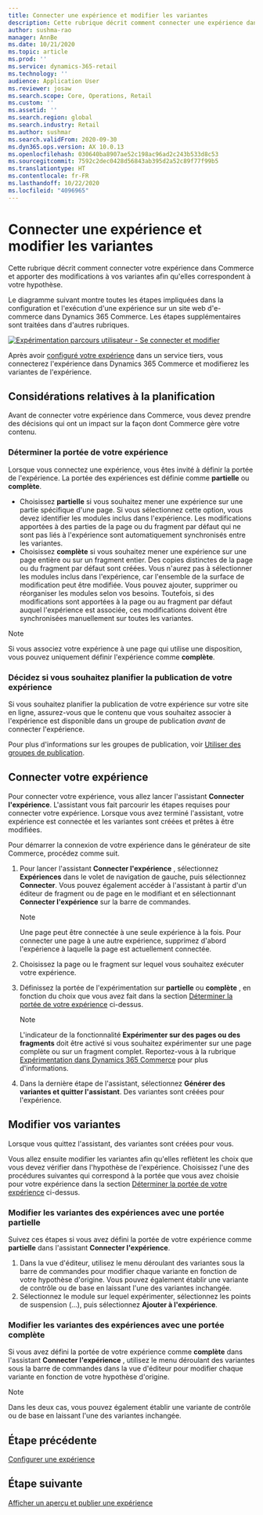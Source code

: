 ```yaml
---
title: Connecter une expérience et modifier les variantes
description: Cette rubrique décrit comment connecter une expérience dans un service tiers à Dynamics 365 Commerce et comment modifier les variantes de l'expérience.
author: sushma-rao
manager: AnnBe
ms.date: 10/21/2020
ms.topic: article
ms.prod: ''
ms.service: dynamics-365-retail
ms.technology: ''
audience: Application User
ms.reviewer: josaw
ms.search.scope: Core, Operations, Retail
ms.custom: ''
ms.assetid: ''
ms.search.region: global
ms.search.industry: Retail
ms.author: sushmar
ms.search.validFrom: 2020-09-30
ms.dyn365.ops.version: AX 10.0.13
ms.openlocfilehash: 030640ba8907ae52c198ac96ad2c243b533d8c53
ms.sourcegitcommit: 7592c2dec0428d56843ab395d2a52c89f77f99b5
ms.translationtype: HT
ms.contentlocale: fr-FR
ms.lasthandoff: 10/22/2020
ms.locfileid: "4096965"
---
```

# <a name="connect-an-experiment-and-edit-variations"></a>Connecter une expérience et modifier les variantes

Cette rubrique décrit comment connecter votre expérience dans Commerce et apporter des modifications à vos variantes afin qu'elles correspondent à votre hypothèse. 

Le diagramme suivant montre toutes les étapes impliquées dans la configuration et l'exécution d'une expérience sur un site web d'e-commerce dans Dynamics 365 Commerce. Les étapes supplémentaires sont traitées dans d'autres rubriques.

[ ![Expérimentation parcours utilisateur - Se connecter et modifier](./media/experimentation_connect_edit.svg) ](./media/experimentation_connect_edit.svg#lightbox)

Après avoir [configuré votre expérience](experimentation-setup.md) dans un service tiers, vous connecterez l'expérience dans Dynamics 365 Commerce et modifierez les variantes de l'expérience.

## <a name="planning-considerations"></a>Considérations relatives à la planification

Avant de connecter votre expérience dans Commerce, vous devez prendre des décisions qui ont un impact sur la façon dont Commerce gère votre contenu.

### <a name="determine-the-scope-of-your-experiment"></a>Déterminer la portée de votre expérience
Lorsque vous connectez une expérience, vous êtes invité à définir la portée de l'expérience. La portée des expériences est définie comme **partielle** ou **complète**.
- Choisissez **partielle** si vous souhaitez mener une expérience sur une partie spécifique d'une page. Si vous sélectionnez cette option, vous devez identifier les modules inclus dans l'expérience. Les modifications apportées à des parties de la page ou du fragment par défaut qui ne sont pas liés à l'expérience sont automatiquement synchronisés entre les variantes.
- Choisissez **complète** si vous souhaitez mener une expérience sur une page entière ou sur un fragment entier. Des copies distinctes de la page ou du fragment par défaut sont créées. Vous n'aurez pas à sélectionner les modules inclus dans l'expérience, car l'ensemble de la surface de modification peut être modifiée. Vous pouvez ajouter, supprimer ou réorganiser les modules selon vos besoins. Toutefois, si des modifications sont apportées à la page ou au fragment par défaut auquel l'expérience est associée, ces modifications doivent être synchronisées manuellement sur toutes les variantes.

<!-- not to editors, we're adding an image here to illustrate the difference. it will help.) -->

> [!NOTE]
> Si vous associez votre expérience à une page qui utilise une disposition, vous pouvez uniquement définir l'expérience comme **complète**.

### <a name="decide-if-you-want-to-schedule-when-your-experiment-is-published"></a>Décidez si vous souhaitez planifier la publication de votre expérience
Si vous souhaitez planifier la publication de votre expérience sur votre site en ligne, assurez-vous que le contenu que vous souhaitez associer à l'expérience est disponible dans un groupe de publication *avant* de connecter l'expérience. 

Pour plus d'informations sur les groupes de publication, voir [Utiliser des groupes de publication](publish-groups.md).


## <a name="connect-your-experiment"></a>Connecter votre expérience
Pour connecter votre expérience, vous allez lancer l'assistant **Connecter l'expérience**. L'assistant vous fait parcourir les étapes requises pour connecter votre expérience. Lorsque vous avez terminé l'assistant, votre expérience est connectée et les variantes sont créées et prêtes à être modifiées.

Pour démarrer la connexion de votre expérience dans le générateur de site Commerce, procédez comme suit.

1. Pour lancer l'assistant **Connecter l'expérience** , sélectionnez **Expériences** dans le volet de navigation de gauche, puis sélectionnez **Connecter**. Vous pouvez également accéder à l'assistant à partir d'un éditeur de fragment ou de page en le modifiant et en sélectionnant **Connecter l'expérience** sur la barre de commandes.

    > [!NOTE]
    > Une page peut être connectée à une seule expérience à la fois. Pour connecter une page à une autre expérience, supprimez d'abord l'expérience à laquelle la page est actuellement connectée.

1. Choisissez la page ou le fragment sur lequel vous souhaitez exécuter votre expérience.
1. Définissez la portée de l'expérimentation sur **partielle** ou **complète** , en fonction du choix que vous avez fait dans la section [Déterminer la portée de votre expérience](#determine-the-scope-of-your-experiment) ci-dessus.
    > [!NOTE]
    > L'indicateur de la fonctionnalité **Expérimenter sur des pages ou des fragments** doit être activé si vous souhaitez expérimenter sur une page complète ou sur un fragment complet. Reportez-vous à la rubrique [Expérimentation dans Dynamics 365 Commerce](experimentation-overview.md) pour plus d'informations.
    
1. Dans la dernière étape de l'assistant, sélectionnez **Générer des variantes et quitter l'assistant**. Des variantes sont créées pour l'expérience. 

## <a name="edit-your-variations"></a>Modifier vos variantes
Lorsque vous quittez l'assistant, des variantes sont créées pour vous. 

Vous allez ensuite modifier les variantes afin qu'elles reflètent les choix que vous devez vérifier dans l'hypothèse de l'expérience. Choisissez l'une des procédures suivantes qui correspond à la portée que vous avez choisie pour votre expérience dans la section [Déterminer la portée de votre expérience](#determine-the-scope-of-your-experiment) ci-dessus.

### <a name="edit-variations-for-experiments-with-partial-scope"></a>Modifier les variantes des expériences avec une portée partielle
Suivez ces étapes si vous avez défini la portée de votre expérience comme **partielle** dans l'assistant **Connecter l'expérience**.

1. Dans la vue d'éditeur, utilisez le menu déroulant des variantes sous la barre de commandes pour modifier chaque variante en fonction de votre hypothèse d'origine. Vous pouvez également établir une variante de contrôle ou de base en laissant l'une des variantes inchangée.
1. Sélectionnez le module sur lequel expérimenter, sélectionnez les points de suspension (...), puis sélectionnez **Ajouter à l'expérience**.

### <a name="edit-variations-for-experiments-with-entire-scope"></a>Modifier les variantes des expériences avec une portée complète
Si vous avez défini la portée de votre expérience comme **complète** dans l'assistant **Connecter l'expérience** , utilisez le menu déroulant des variantes sous la barre de commandes dans la vue d'éditeur pour modifier chaque variante en fonction de votre hypothèse d'origine. 

> [!NOTE]
> Dans les deux cas, vous pouvez également établir une variante de contrôle ou de base en laissant l'une des variantes inchangée.

## <a name="previous-step"></a>Étape précédente
[Configurer une expérience](experimentation-setup.md) 


## <a name="next-step"></a>Étape suivante
[Afficher un aperçu et publier une expérience](experimentation-preview-publish.md)
